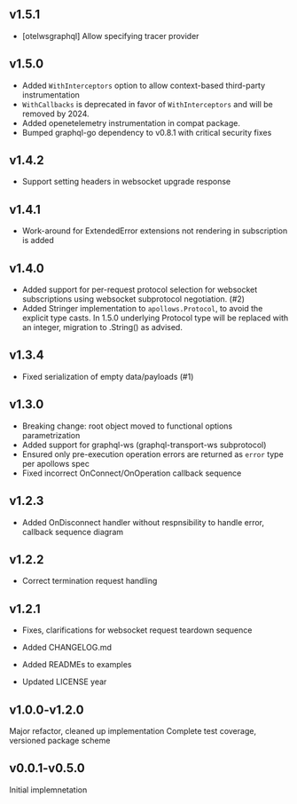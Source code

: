 v1.5.1
------
- [otelwsgraphql] Allow specifying tracer provider

v1.5.0
------
- Added `WithInterceptors` option to allow context-based third-party instrumentation
- `WithCallbacks` is deprecated in favor of `WithInterceptors` and will be removed by 2024.
- Added openetelemetry instrumentation in compat package.
- Bumped graphql-go dependency to v0.8.1 with critical security fixes

v1.4.2
------
- Support setting headers in websocket upgrade response

v1.4.1
------
- Work-around for ExtendedError extensions not rendering in subscription is added

v1.4.0
------
- Added support for per-request protocol selection for websocket subscriptions using websocket 
  subprotocol negotiation. (#2)
- Added Stringer implementation to `apollows.Protocol`, to avoid the explicit type casts.
  In 1.5.0 underlying Protocol type will be replaced with an integer, migration to .String()
  as advised.

v1.3.4
------
- Fixed serialization of empty data/payloads (#1)

v1.3.0
------
- Breaking change: root object moved to functional options parametrization
- Added support for graphql-ws (graphql-transport-ws subprotocol)
- Ensured only pre-execution operation errors are returned as `error` type per apollows spec
- Fixed incorrect OnConnect/OnOperation callback sequence

v1.2.3
------
- Added OnDisconnect handler without respnsibility to handle error, callback sequence diagram

v1.2.2
------
- Correct termination request handling

v1.2.1
------
- Fixes, clarifications for websocket request teardown sequence

- Added CHANGELOG.md

- Added READMEs to examples

- Updated LICENSE year

v1.0.0-v1.2.0
------
Major refactor, cleaned up implementation
Complete test coverage, versioned package scheme

v0.0.1-v0.5.0
---
Initial implemnetation
